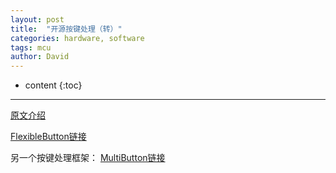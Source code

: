 ```yaml
---
layout: post
title:  "开源按键处理（转）"
categories: hardware, software
tags: mcu
author: David
---
```


* content
{:toc}

---

[原文介绍](https://mp.weixin.qq.com/s/ANq19ih7ESiTbg90aMaF_Q)

[FlexibleButton链接](https://github.com/murphyzhao/FlexibleButton)

另一个按键处理框架：
[MultiButton链接](https://github.com/0x1abin/MultiButton)


